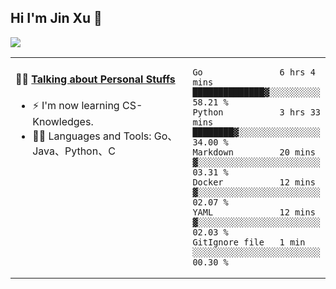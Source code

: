 
## Hi I'm Jin Xu 👋
![](https://komarev.com/ghpvc/?username=jiayouxujin&color=brightgreen&label=PROFILE+VIEWS)



<table align="center">
<tr>
<td valign="top" width="60%">

#### 🏋️‍♀️ <a href="https://github.com/jiayouxujin" target="_blank">Talking about Personal Stuffs</a>
<!-- recent_releases starts -->

- ⚡  I'm now learning CS-Knowledges.  
- 🏊‍♂️ Languages and Tools: Go、Java、Python、C
<!-- recent_releases ends -->
</td>
<td>
 
<!--START_SECTION:waka-->

```text
Go               6 hrs 4 mins    ██████████████▓░░░░░░░░░░   58.21 %
Python           3 hrs 33 mins   ████████▓░░░░░░░░░░░░░░░░   34.00 %
Markdown         20 mins         ▓░░░░░░░░░░░░░░░░░░░░░░░░   03.31 %
Docker           12 mins         ▓░░░░░░░░░░░░░░░░░░░░░░░░   02.07 %
YAML             12 mins         ▓░░░░░░░░░░░░░░░░░░░░░░░░   02.03 %
GitIgnore file   1 min           ░░░░░░░░░░░░░░░░░░░░░░░░░   00.30 %
```

<!--END_SECTION:waka-->
 
</td>
</tr>
</table>





